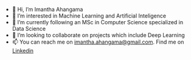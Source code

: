 - 👋 Hi, I’m Imantha Ahangama
- 👀 I’m interested in Machine Learning and Artificial Inteligence
- 🌱 I’m currently following an MSc in Computer Science specialized in Data Science
- 💞️ I’m looking to collaborate on projects which include Deep Learning
- 📫 You can reach me on imantha.ahangama@gmail.com. Find me on [Linkedin](https://www.linkedin.com/in/imanthaahangama/)

<!---
a-Imantha/a-Imantha is a ✨ special ✨ repository because its `README.md` (this file) appears on your GitHub profile.
You can click the Preview link to take a look at your changes.
--->
